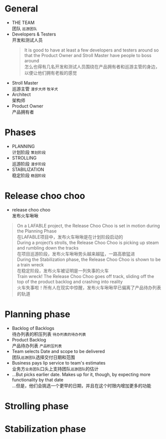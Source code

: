 # General
* THE TEAM  
团队 `巡游团队`
* Developers & Testers  
开发和测试人员  
    > It is good to have at least a few developers and testers around so that the Product Owner and Stroll Master have people to boss around  
    > 怎么也得有几名开发和测试人员围绕在产品拥有者和巡游主管的身边，以便让他们拥有老板的感觉
* Stroll Master  
巡游主管 `漫步大师` `牧羊犬`  
* Architect  
架构师
* Product Owner  
产品拥有者

# Phases
* PLANNING  
计划阶段 `策划阶段`  
* STROLLING  
巡游阶段 `漫步阶段`  
* STABILIZATION  
稳定阶段 `稳固阶段`

# Release choo choo
* release choo choo  
发布火车啾啾  
> On a LAFABLE project, the Release Choo Choo is set in motion during the Planning Phase   
在LAFABLE项目中，发布火车啾啾是在计划阶段启动的  
> During a project’s strolls, the Release Choo Choo is picking up steam and rumbling down the tracks  
在项目巡游阶段，发布火车啾啾势头越来越猛，一路高歌猛进  
> During the Stabilization phase, the Release Choo Choo is shown to be a train wreck  
在稳定阶段，发布火车被证明是一列失事的火车  
> Train wreck! The Release Choo Choo goes off track, sliding off the top of the product backlog and crashing into reality  
火车失事啦！所有人在现实中惊醒，发布火车啾啾早已偏离了产品待办列表的轨道

# Planning phase
* Backlog of Backlogs  
待办列表的积压列表 `待办列表的待办列表`  
* Product Backlog  
产品待办列表 `产品积压列表`  
* Team selects Date and scope to be delivered  
团队`巡游团队`选择交付日期和范围  
* Business pays lip service to team's estimates  
业务方`业务团队`口头上支持团队`巡游团队`的估计  
* ...But picks earlier date. Makes up for it, though, by expecting more functionality by that date  
...但是，他们会挑选一个更早的日期，并且在这个时限内增加更多的功能

# Strolling phase

# Stabilization phase